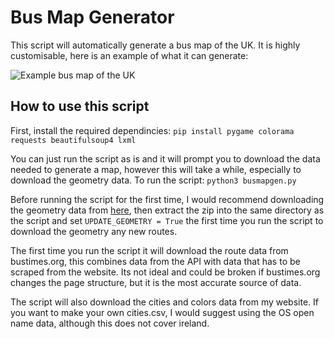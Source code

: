# Bus Map Generator
This script will automatically generate a bus map of the UK. It is highly customisable, here is an example of what it can generate:

![Example bus map of the UK](https://verumignis.com/busmapgen-example.png)

## How to use this script
First, install the required dependincies:
`pip install pygame colorama requests beautifulsoup4 lxml`

You can just run the script as is and it will prompt you to download the data needed to generate a map, however this will take a while, especially to download the geometry data. To run the script:
`python3 busmapgen.py`

Before running the script for the first time, I would recommend downloading the geometry data from [here](https://nextcloud.verumignis.com/index.php/s/FaHQJARTWecQjKn), then extract the zip into the same directory as the script and set `UPDATE_GEOMETRY = True` the first time you run the script to download the geometry any new routes.

The first time you run the script it will download the route data from bustimes.org, this combines data from the API with data that has to be scraped from the website. Its not ideal and could be broken if bustimes.org changes the page structure, but it is the most accurate source of data.

The script will also download the cities and colors data from my website. If you want to make your own cities.csv, I would suggest using the OS open name data, although this does not cover ireland.
